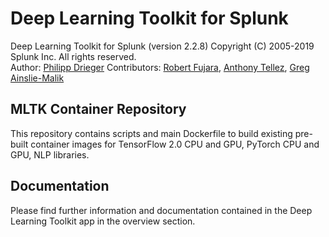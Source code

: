 # Deep Learning Toolkit for Splunk 

Deep Learning Toolkit for Splunk (version 2.2.8)
Copyright (C) 2005-2019 Splunk Inc. All rights reserved.  
Author: [Philipp Drieger](philipp@splunk.com)
Contributors: [Robert Fujara](rfujara@splunk.com), [Anthony Tellez](atellez@splunk.com), [Greg Ainslie-Malik](gainsliemalik@splunk.com)

## MLTK Container Repository

This repository contains scripts and main Dockerfile to build existing pre-built container images for TensorFlow 2.0 CPU and GPU, PyTorch CPU and GPU, NLP libraries.

## Documentation

Please find further information and documentation contained in the Deep Learning Toolkit app in the overview section.